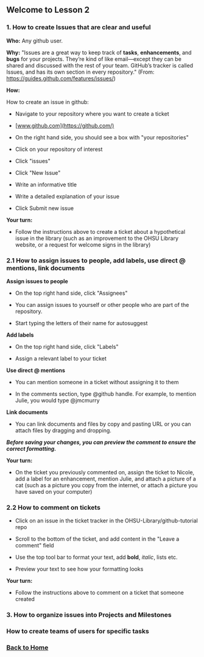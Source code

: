 ## Welcome to Lesson 2

### 1. How to create Issues that are clear and useful
**Who:**
Any github user.

**Why:**
"Issues are a great way to keep track of **tasks**, **enhancements**, and **bugs** for your projects. They’re kind of like email—except they can be shared and discussed with the rest of your team. GitHub’s tracker is called Issues, and has its own section in every repository." (From: https://guides.github.com/features/issues/)

**How:**

How to create an issue in github:

- Navigate to your repository where you want to create a ticket

- [www.github.com](https://github.com/)

- On the right hand side, you should see a box with "your repositories"

- Click on your repository of interest

- Click "issues"

- Click "New Issue"

- Write an informative title

- Write a detailed explanation of your issue

- Click Submit new issue

**Your turn:**

- Follow the instructions above to create a ticket about a hypothetical issue in the library (such as an improvement to the OHSU Library website, or a request for welcome signs in the library)

### 2.1 How to assign issues to people, add labels, use direct @ mentions, link documents

**Assign issues to people**

- On the top right hand side, click "Assignees"

- You can assign issues to yourself or other people who are part of the repository. 

- Start typing the letters of their name for autosuggest

**Add labels**

- On the top right hand side, click "Labels"

- Assign a relevant label to your ticket

**Use direct @ mentions**

- You can mention someone in a ticket without assigning it to them

- In the comments section, type @github handle. For example, to mention Julie, you would type @jmcmurry 

**Link documents**

- You can link documents and files by copy and pasting URL or you can attach files by dragging and dropping. 

**_Before saving your changes, you can preview the comment to ensure the correct formatting._**

**Your turn:**

- On the ticket you previously commented on, assign the ticket to Nicole, add a label for an enhancement, mention Julie, and attach a picture of a cat (such as a picture you copy from the internet, or attach a picture you have saved on your computer)

### 2.2 How to comment on tickets

- Click on an issue in the ticket tracker in the OHSU-Library/github-tutorial repo

- Scroll to the bottom of the ticket, and add content in the "Leave a comment" field

- Use the top tool bar to format your text, add **bold**, *italic*, lists etc.

- Preview your text to see how your formatting looks

**Your turn:**

- Follow the instructions above to comment on a ticket that someone created

### 3. How to organize issues into Projects and Milestones

### How to create teams of users for specific tasks

### [Back to Home](../index)
